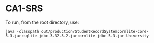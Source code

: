 # CA1-SRS

To run, from the root directory, use:

`java -classpath out/production/StudentRecordSystem:ormlite-core-5.3.jar:sqlite-jdbc-3.32.3.2.jar:ormlite-jdbc-5.3.jar University`
